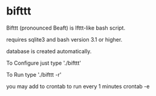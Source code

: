 bifttt
======

Bifttt (pronounced Beaft) is Ifttt-like bash script.

requires sqlite3 and bash version 3.1 or higher.

database is created automatically.

To Configure just type './bifttt'

To Run type './bifttt -r'


you may add to crontab to run every 1 minutes
crontab -e

